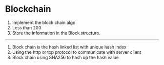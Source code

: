 # Blockchain 
1. Implement the block chain algo
2. Less than 200
3. Store the information in the Block structure.

---

1. Block chain is the hash linked list with unique hash index
2. Using the http or tcp protocol to communicate with server client
3. Block chain using SHA256 to hash up the hash value